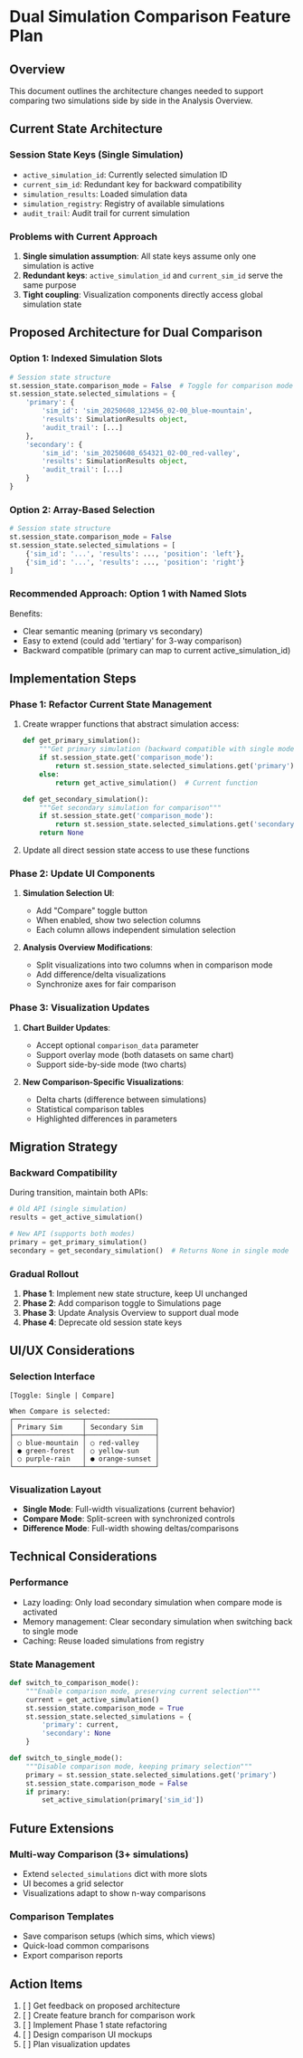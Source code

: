 # Dual Simulation Comparison Feature Plan

## Overview
This document outlines the architecture changes needed to support comparing two simulations side by side in the Analysis Overview.

## Current State Architecture

### Session State Keys (Single Simulation)
- `active_simulation_id`: Currently selected simulation ID
- `current_sim_id`: Redundant key for backward compatibility
- `simulation_results`: Loaded simulation data
- `simulation_registry`: Registry of available simulations
- `audit_trail`: Audit trail for current simulation

### Problems with Current Approach
1. **Single simulation assumption**: All state keys assume only one simulation is active
2. **Redundant keys**: `active_simulation_id` and `current_sim_id` serve the same purpose
3. **Tight coupling**: Visualization components directly access global simulation state

## Proposed Architecture for Dual Comparison

### Option 1: Indexed Simulation Slots
```python
# Session state structure
st.session_state.comparison_mode = False  # Toggle for comparison mode
st.session_state.selected_simulations = {
    'primary': {
        'sim_id': 'sim_20250608_123456_02-00_blue-mountain',
        'results': SimulationResults object,
        'audit_trail': [...]
    },
    'secondary': {
        'sim_id': 'sim_20250608_654321_02-00_red-valley',
        'results': SimulationResults object,
        'audit_trail': [...]
    }
}
```

### Option 2: Array-Based Selection
```python
# Session state structure
st.session_state.comparison_mode = False
st.session_state.selected_simulations = [
    {'sim_id': '...', 'results': ..., 'position': 'left'},
    {'sim_id': '...', 'results': ..., 'position': 'right'}
]
```

### Recommended Approach: Option 1 with Named Slots

Benefits:
- Clear semantic meaning (primary vs secondary)
- Easy to extend (could add 'tertiary' for 3-way comparison)
- Backward compatible (primary can map to current active_simulation_id)

## Implementation Steps

### Phase 1: Refactor Current State Management
1. Create wrapper functions that abstract simulation access:
   ```python
   def get_primary_simulation():
       """Get primary simulation (backward compatible with single mode)"""
       if st.session_state.get('comparison_mode'):
           return st.session_state.selected_simulations.get('primary')
       else:
           return get_active_simulation()  # Current function
   
   def get_secondary_simulation():
       """Get secondary simulation for comparison"""
       if st.session_state.get('comparison_mode'):
           return st.session_state.selected_simulations.get('secondary')
       return None
   ```

2. Update all direct session state access to use these functions

### Phase 2: Update UI Components
1. **Simulation Selection UI**:
   - Add "Compare" toggle button
   - When enabled, show two selection columns
   - Each column allows independent simulation selection

2. **Analysis Overview Modifications**:
   - Split visualizations into two columns when in comparison mode
   - Add difference/delta visualizations
   - Synchronize axes for fair comparison

### Phase 3: Visualization Updates
1. **Chart Builder Updates**:
   - Accept optional `comparison_data` parameter
   - Support overlay mode (both datasets on same chart)
   - Support side-by-side mode (two charts)

2. **New Comparison-Specific Visualizations**:
   - Delta charts (difference between simulations)
   - Statistical comparison tables
   - Highlighted differences in parameters

## Migration Strategy

### Backward Compatibility
During transition, maintain both APIs:
```python
# Old API (single simulation)
results = get_active_simulation()

# New API (supports both modes)
primary = get_primary_simulation()
secondary = get_secondary_simulation()  # Returns None in single mode
```

### Gradual Rollout
1. **Phase 1**: Implement new state structure, keep UI unchanged
2. **Phase 2**: Add comparison toggle to Simulations page
3. **Phase 3**: Update Analysis Overview to support dual mode
4. **Phase 4**: Deprecate old session state keys

## UI/UX Considerations

### Selection Interface
```
[Toggle: Single | Compare]

When Compare is selected:
┌─────────────────┬─────────────────┐
│ Primary Sim     │ Secondary Sim   │
├─────────────────┼─────────────────┤
│ ○ blue-mountain │ ○ red-valley    │
│ ● green-forest  │ ○ yellow-sun    │
│ ○ purple-rain   │ ● orange-sunset │
└─────────────────┴─────────────────┘
```

### Visualization Layout
- **Single Mode**: Full-width visualizations (current behavior)
- **Compare Mode**: Split-screen with synchronized controls
- **Difference Mode**: Full-width showing deltas/comparisons

## Technical Considerations

### Performance
- Lazy loading: Only load secondary simulation when compare mode is activated
- Memory management: Clear secondary simulation when switching back to single mode
- Caching: Reuse loaded simulations from registry

### State Management
```python
def switch_to_comparison_mode():
    """Enable comparison mode, preserving current selection"""
    current = get_active_simulation()
    st.session_state.comparison_mode = True
    st.session_state.selected_simulations = {
        'primary': current,
        'secondary': None
    }

def switch_to_single_mode():
    """Disable comparison mode, keeping primary selection"""
    primary = st.session_state.selected_simulations.get('primary')
    st.session_state.comparison_mode = False
    if primary:
        set_active_simulation(primary['sim_id'])
```

## Future Extensions

### Multi-way Comparison (3+ simulations)
- Extend `selected_simulations` dict with more slots
- UI becomes a grid selector
- Visualizations adapt to show n-way comparisons

### Comparison Templates
- Save comparison setups (which sims, which views)
- Quick-load common comparisons
- Export comparison reports

## Action Items
1. [ ] Get feedback on proposed architecture
2. [ ] Create feature branch for comparison work
3. [ ] Implement Phase 1 state refactoring
4. [ ] Design comparison UI mockups
5. [ ] Plan visualization updates
